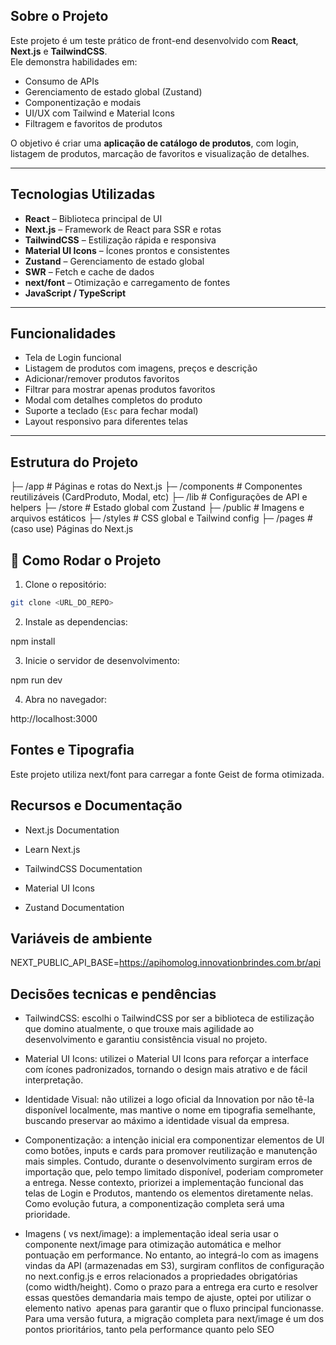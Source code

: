 ## Sobre o Projeto

Este projeto é um teste prático de front-end desenvolvido com **React**, **Next.js** e **TailwindCSS**.  
Ele demonstra habilidades em:

- Consumo de APIs
- Gerenciamento de estado global (Zustand)
- Componentização e modais
- UI/UX com Tailwind e Material Icons
- Filtragem e favoritos de produtos

O objetivo é criar uma **aplicação de catálogo de produtos**, com login, listagem de produtos, marcação de favoritos e visualização de detalhes.

---

## Tecnologias Utilizadas

- **React** – Biblioteca principal de UI
- **Next.js** – Framework de React para SSR e rotas
- **TailwindCSS** – Estilização rápida e responsiva
- **Material UI Icons** – Ícones prontos e consistentes
- **Zustand** – Gerenciamento de estado global
- **SWR** – Fetch e cache de dados
- **next/font** – Otimização e carregamento de fontes
- **JavaScript / TypeScript**

---

## Funcionalidades

- Tela de Login funcional
- Listagem de produtos com imagens, preços e descrição
- Adicionar/remover produtos favoritos
- Filtrar para mostrar apenas produtos favoritos
- Modal com detalhes completos do produto
- Suporte a teclado (`Esc` para fechar modal)
- Layout responsivo para diferentes telas

---

## Estrutura do Projeto

├─ /app # Páginas e rotas do Next.js
├─ /components # Componentes reutilizáveis (CardProduto, Modal, etc)
├─ /lib # Configurações de API e helpers
├─ /store # Estado global com Zustand
├─ /public # Imagens e arquivos estáticos
├─ /styles # CSS global e Tailwind config
├─ /pages # (caso use) Páginas do Next.js

## 🚀 Como Rodar o Projeto

1. Clone o repositório:

```bash
git clone <URL_DO_REPO>
```

2. Instale as dependencias:

npm install

3. Inicie o servidor de desenvolvimento:

npm run dev

4. Abra no navegador:

http://localhost:3000

## Fontes e Tipografia

Este projeto utiliza next/font
para carregar a fonte Geist de forma otimizada.

## Recursos e Documentação

- Next.js Documentation

- Learn Next.js

- TailwindCSS Documentation

- Material UI Icons

- Zustand Documentation

## Variáveis de ambiente

NEXT_PUBLIC_API_BASE=https://apihomolog.innovationbrindes.com.br/api

## Decisões tecnicas e pendências

- TailwindCSS: escolhi o TailwindCSS por ser a biblioteca de estilização que domino atualmente, o que trouxe mais agilidade ao desenvolvimento e garantiu consistência visual no projeto.

- Material UI Icons: utilizei o Material UI Icons para reforçar a interface com ícones padronizados, tornando o design mais atrativo e de fácil interpretação.

- Identidade Visual: não utilizei a logo oficial da Innovation por não tê-la disponível localmente, mas mantive o nome em tipografia semelhante, buscando preservar ao máximo a identidade visual da empresa.

- Componentização: a intenção inicial era componentizar elementos de UI como botões, inputs e cards para promover reutilização e manutenção mais simples. Contudo, durante o desenvolvimento surgiram erros de importação que, pelo tempo limitado disponível, poderiam comprometer a entrega. Nesse contexto, priorizei a implementação funcional das telas de Login e Produtos, mantendo os elementos diretamente nelas. Como evolução futura, a componentização completa será uma prioridade.

- Imagens (<img> vs next/image): a implementação ideal seria usar o componente next/image para otimização automática e melhor pontuação em performance. No entanto, ao integrá-lo com as imagens vindas da API (armazenadas em S3), surgiram conflitos de configuração no next.config.js e erros relacionados a propriedades obrigatórias (como width/height).
  Como o prazo para a entrega era curto e resolver essas questões demandaria mais tempo de ajuste, optei por utilizar o elemento nativo <img> apenas para garantir que o fluxo principal funcionasse.
  Para uma versão futura, a migração completa para next/image é um dos pontos prioritários, tanto pela performance quanto pelo SEO
